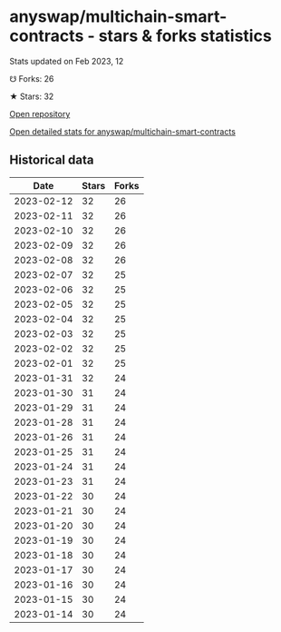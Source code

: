 # anyswap/multichain-smart-contracts - stars & forks statistics

Stats updated on Feb 2023, 12

☋ Forks: 26

★ Stars: 32

[Open repository](https://github.com/anyswap/multichain-smart-contracts)

[Open detailed stats for anyswap/multichain-smart-contracts](https://reviewgithub.com/rep/anyswap/multichain-smart-contracts)

## Historical data
| Date | Stars | Forks |
|------|-------|-------|
| 2023-02-12 | 32 | 26 | 
| 2023-02-11 | 32 | 26 | 
| 2023-02-10 | 32 | 26 | 
| 2023-02-09 | 32 | 26 | 
| 2023-02-08 | 32 | 26 | 
| 2023-02-07 | 32 | 25 | 
| 2023-02-06 | 32 | 25 | 
| 2023-02-05 | 32 | 25 | 
| 2023-02-04 | 32 | 25 | 
| 2023-02-03 | 32 | 25 | 
| 2023-02-02 | 32 | 25 | 
| 2023-02-01 | 32 | 25 | 
| 2023-01-31 | 32 | 24 | 
| 2023-01-30 | 31 | 24 | 
| 2023-01-29 | 31 | 24 | 
| 2023-01-28 | 31 | 24 | 
| 2023-01-26 | 31 | 24 | 
| 2023-01-25 | 31 | 24 | 
| 2023-01-24 | 31 | 24 | 
| 2023-01-23 | 31 | 24 | 
| 2023-01-22 | 30 | 24 | 
| 2023-01-21 | 30 | 24 | 
| 2023-01-20 | 30 | 24 | 
| 2023-01-19 | 30 | 24 | 
| 2023-01-18 | 30 | 24 | 
| 2023-01-17 | 30 | 24 | 
| 2023-01-16 | 30 | 24 | 
| 2023-01-15 | 30 | 24 | 
| 2023-01-14 | 30 | 24 | 

